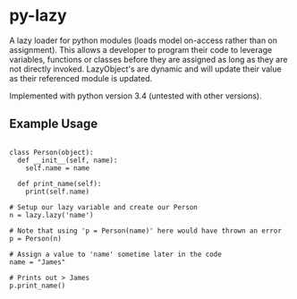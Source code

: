 # py-lazy
A lazy loader for python modules (loads model on-access rather than on assignment). This allows a developer to program their code to leverage variables, functions or classes before they are assigned as long as they are not directly invoked. LazyObject's are dynamic and will update their value as their referenced module is updated.

Implemented with python version 3.4 (untested with other versions).

## Example Usage

```import lazy

class Person(object):
  def __init__(self, name):
    self.name = name
    
  def print_name(self):
    print(self.name)

# Setup our lazy variable and create our Person
n = lazy.lazy('name')

# Note that using 'p = Person(name)' here would have thrown an error
p = Person(n)

# Assign a value to 'name' sometime later in the code
name = "James"

# Prints out > James
p.print_name()
```
